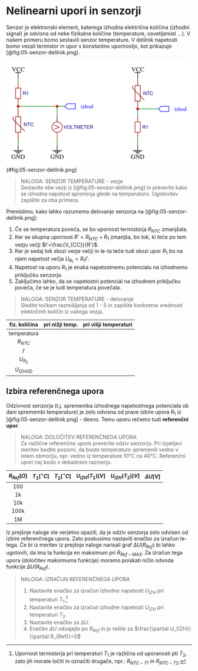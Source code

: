 # Nelinearni upori in senzorji
 
Senzor je elektronski element, katerega izhodna električna količina (izhodni signal) je odvisna od neke fizikalne količine (temperature, osvetljenisti ...). V našem primeru bomo sestavili senzor temperature. V delilnik napetosti bomo vezali termistor in upor s konstantno upornostjo, kot prikazuje [@fig:05-senzor-delilnik.png].

![Temperaturni senzor.](./slike/05-senzor-delilnik-1.png){#fig:05-senzor-delilnik.png}

> NALOGA: SENZOR TEMPERATURE - vezje  
> Sestavite obe vezji iz [@fig:05-senzor-delilnik.png] in preverite kako se izhodna napetost spreminja glede na temperaturo. Ugotovitev zapišite za oba primera.

Premislimo, kako lahko razumemo delovanje senzorja na [@fig:05-senzor-delilnik.png]:  

1. Če se temperatura poveča, se bo upornost termistorja $R_{NTC}$ zmanjšala.
2. Ker se skupna upornost $R'=R_{NTC}+R_1$ zmanjša, bo tok, ki teče po tem vezju večji $I'=\frac{V_{CC}}{R'}$.
3. Ker je sedaj tok skozi vezje večji in le-ta teče tudi skozi upor $R_1$ bo na njem napetost večja $U_{R_1}=R_1I'$.
4. Napetost na uporu $R_1$ je enaka napetostnemu potencialu na izhodnemu priključku senzorja.
5. Zaključimo lahko, da se napetostni potencial na izhodnem priključku poveča, če se je tudi temperatura povečala.

> NALOGA: SENZOR TEMPERATURE - delovanje  
> Sledite točkam razmišljanja od 1 - 5 in zapišite konkretne vrednosti električnih količin iz vašega vezja.  

| fiz. količina | pri nižji temp. | pri višji temperaturi |
|:-------------:|-----------------|-----------------------|
|  temperatura  |                 |                       |
|   $R_{NTC}$   |                 |                       |
|      $I'$     |                 |                       |
|   $U_{R_1}$   |                 |                       |
|  $U_{IZHOD}$  |                 |                       |

## Izbira referenčnega upora

Odzivnost senzorja (t.j. sprememba izhodnega napetostnega potenciala ob dani spremembi temperature) je zelo odvisna od prave izbire upora $R_1$ iz [@fig:05-senzor-delilnik.png] - desno. Temu uporu rečemo tudi **referenčni upor**.

> NALOGA: DOLOČITEV REFERENČNEGA UPORA  
> Za različne referenčne upore preverite odziv senzorja. Pri izpeljavi meritev bodite pozorni, da boste temperaturo spremenili vedno v istem območju, npr. vedno iz temperature 10°C na 40°C. Referenčni upori naj bodo v dekadnem razmerju.

| $R_{Ref}[\Omega]$ | $T_1[ ^\circ C]$ | $T_2[ ^\circ C]$ | $U_{IZH}(T_1)[V]$ | $U_{IZH}(T_2)[V]$ | $\Delta U[V]$ |
|:-----------------:|------------------|------------------|-------------------|-------------------|--------------|
|        100        |                  |                  |                   |                   |              |
|         1k        |                  |                  |                   |                   |              |
|        10k        |                  |                  |                   |                   |              |
|        100k       |                  |                  |                   |                   |              |
|         1M        |                  |                  |                   |                   |              |

Iz prejšnje naloge ste verjetno opazili, da je odziv senzorja zelo odvisen od izbire referenčnega upora. Zato poskusimo nastaviti enačbo za izračun le-tega. Če bi iz meritev iz prejšnje naloge narisali graf $\Delta U(R_{Ref})$ bi lahko ugotovili, da ima ta funkcija en maksimum pri $R_{Ref-MAX}$. Za izračun tega upora (določitev maksimuma funkcije) moramo poiskati ničlo odvoda funkcije $\Delta U(R_{Ref})$.

> NALOGA: IZRAČUN REFERENČNEGA UPORA  
> 1. Nastavite enačbo za izračun izhodne napetosti $U_{IZH}$ pri temperaturi $T_1$.[^051]  
> 2. Nastavite enačbo za izračun izhodne napetosti $U_{IZH}$ pri temperaturi $T_2$.  
> 3. Nastavite enačbo za $\Delta U$.  
> 4. Enačbo $\Delta U$ odvajajte po $R_{Ref}$ in jo rešite za $\frac{\partial U_{IZH}}{\partial R_{Ref}}=0$

[^051]: Upornost termistorja pri temperaturi $T_1$ je različna od uporanosti pti $T_2$, zato jih morate ločiti in označiti drugače, npr.: $R_{NTC-T1}$ in $R_{NTC-T2}$.
